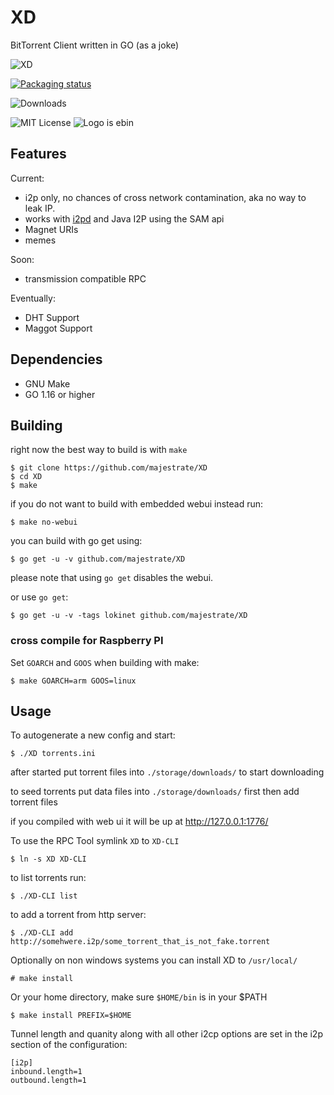 # XD

BitTorrent Client written in GO (as a joke)

![XD](contrib/logos/xd_logo_256x256.png)

[![Packaging status](https://repology.org/badge/vertical-allrepos/xd-torrent.svg)](https://repology.org/metapackage/xd-torrent)

![Downloads](https://img.shields.io/github/downloads/majestrate/XD/total.svg)

![MIT License](https://img.shields.io/github/license/majestrate/XD.svg)
![Logo is ebin](https://img.shields.io/badge/logo-ebin-brightgreen.svg)

## Features

Current:

* i2p only, no chances of cross network contamination, aka no way to leak IP.
* works with [i2pd](https://github.com/purplei2p/i2pd) and Java I2P using the SAM api
* Magnet URIs
* memes

Soon:

* transmission compatible RPC

Eventually:

* DHT Support
* Maggot Support

## Dependencies

* GNU Make
* GO 1.16 or higher


## Building

right now the best way to build is with `make`

    $ git clone https://github.com/majestrate/XD
    $ cd XD
    $ make

if you do not want to build with embedded webui instead run:

    $ make no-webui

you can build with go get using:

    $ go get -u -v github.com/majestrate/XD

please note that using `go get` disables the webui.

or use `go get`:

    $ go get -u -v -tags lokinet github.com/majestrate/XD

### cross compile for Raspberry PI

Set `GOARCH` and `GOOS` when building with make:

    $ make GOARCH=arm GOOS=linux

## Usage

To autogenerate a new config and start:

    $ ./XD torrents.ini

after started put torrent files into `./storage/downloads/` to start downloading

to seed torrents put data files into `./storage/downloads/` first then add torrent files

if you compiled with web ui it will be up at http://127.0.0.1:1776/

To use the RPC Tool symlink `XD` to `XD-CLI`

    $ ln -s XD XD-CLI

to list torrents run:

    $ ./XD-CLI list

to add a torrent from http server:

    $ ./XD-CLI add http://somehwere.i2p/some_torrent_that_is_not_fake.torrent

Optionally on non windows systems you can install XD to `/usr/local/`

    # make install

Or your home directory, make sure `$HOME/bin` is in your $PATH

    $ make install PREFIX=$HOME

Tunnel length and quanity along with all other i2cp options are set in the i2p section of the configuration:
```
[i2p]
inbound.length=1
outbound.length=1
```
